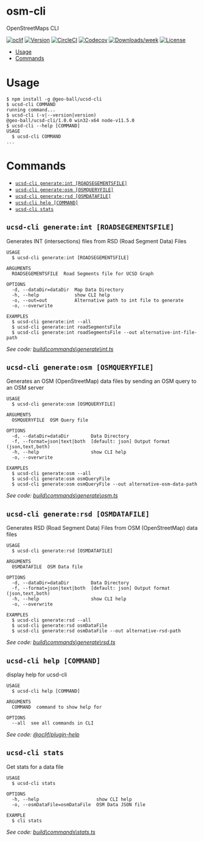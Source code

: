 osm-cli
=======

OpenStreetMaps CLI

[![oclif](https://img.shields.io/badge/cli-oclif-brightgreen.svg)](https://oclif.io)
[![Version](https://img.shields.io/npm/v/osm-cli.svg)](https://npmjs.org/package/osm-cli)
[![CircleCI](https://circleci.com/gh/joshball/geo-ball/tree/master.svg?style=shield)](https://circleci.com/gh/joshball/geo-ball/tree/master)
[![Codecov](https://codecov.io/gh/joshball/geo-ball/branch/master/graph/badge.svg)](https://codecov.io/gh/joshball/geo-ball)
[![Downloads/week](https://img.shields.io/npm/dw/osm-cli.svg)](https://npmjs.org/package/osm-cli)
[![License](https://img.shields.io/npm/l/osm-cli.svg)](https://github.com/joshball/geo-ball/blob/master/package.json)

<!-- toc -->
* [Usage](#usage)
* [Commands](#commands)
<!-- tocstop -->
# Usage
<!-- usage -->
```sh-session
$ npm install -g @geo-ball/ucsd-cli
$ ucsd-cli COMMAND
running command...
$ ucsd-cli (-v|--version|version)
@geo-ball/ucsd-cli/1.0.0 win32-x64 node-v11.5.0
$ ucsd-cli --help [COMMAND]
USAGE
  $ ucsd-cli COMMAND
...
```
<!-- usagestop -->
# Commands
<!-- commands -->
* [`ucsd-cli generate:int [ROADSEGEMENTSFILE]`](#ucsd-cli-generateint-roadsegementsfile)
* [`ucsd-cli generate:osm [OSMQUERYFILE]`](#ucsd-cli-generateosm-osmqueryfile)
* [`ucsd-cli generate:rsd [OSMDATAFILE]`](#ucsd-cli-generatersd-osmdatafile)
* [`ucsd-cli help [COMMAND]`](#ucsd-cli-help-command)
* [`ucsd-cli stats`](#ucsd-cli-stats)

## `ucsd-cli generate:int [ROADSEGEMENTSFILE]`

Generates INT (intersections) files from RSD (Road Segment Data) Files

```
USAGE
  $ ucsd-cli generate:int [ROADSEGEMENTSFILE]

ARGUMENTS
  ROADSEGEMENTSFILE  Road Segments file for UCSD Graph

OPTIONS
  -d, --dataDir=dataDir  Map Data Directory
  -h, --help             show CLI help
  -o, --out=out          Alternative path to int file to generate
  -o, --overwrite

EXAMPLES
  $ ucsd-cli generate:int --all
  $ ucsd-cli generate:int roadSegmentsFile
  $ ucsd-cli generate:int roadSegmentsFile --out alternative-int-file-path
```

_See code: [build\commands\generate\int.ts](https://github.com/joshball/geo-ball/blob/v1.0.0/build\commands\generate\int.ts)_

## `ucsd-cli generate:osm [OSMQUERYFILE]`

Generates an OSM (OpenStreetMap) data files by sending an OSM query to an OSM server

```
USAGE
  $ ucsd-cli generate:osm [OSMQUERYFILE]

ARGUMENTS
  OSMQUERYFILE  OSM Query file

OPTIONS
  -d, --dataDir=dataDir        Data Directory
  -f, --format=json|text|both  [default: json] Output format (json,text,both)
  -h, --help                   show CLI help
  -o, --overwrite

EXAMPLES
  $ ucsd-cli generate:osm --all
  $ ucsd-cli generate:osm osmQueryFile
  $ ucsd-cli generate:osm osmQueryFile --out alternative-osm-data-path
```

_See code: [build\commands\generate\osm.ts](https://github.com/joshball/geo-ball/blob/v1.0.0/build\commands\generate\osm.ts)_

## `ucsd-cli generate:rsd [OSMDATAFILE]`

Generates RSD (Road Segment Data) Files from OSM (OpenStreetMap) data files

```
USAGE
  $ ucsd-cli generate:rsd [OSMDATAFILE]

ARGUMENTS
  OSMDATAFILE  OSM Data file

OPTIONS
  -d, --dataDir=dataDir        Data Directory
  -f, --format=json|text|both  [default: json] Output format (json,text,both)
  -h, --help                   show CLI help
  -o, --overwrite

EXAMPLES
  $ ucsd-cli generate:rsd --all
  $ ucsd-cli generate:rsd osmDataFile
  $ ucsd-cli generate:rsd osmDataFile --out alternative-rsd-path
```

_See code: [build\commands\generate\rsd.ts](https://github.com/joshball/geo-ball/blob/v1.0.0/build\commands\generate\rsd.ts)_

## `ucsd-cli help [COMMAND]`

display help for ucsd-cli

```
USAGE
  $ ucsd-cli help [COMMAND]

ARGUMENTS
  COMMAND  command to show help for

OPTIONS
  --all  see all commands in CLI
```

_See code: [@oclif/plugin-help](https://github.com/oclif/plugin-help/blob/v2.1.4/src\commands\help.ts)_

## `ucsd-cli stats`

Get stats for a data file

```
USAGE
  $ ucsd-cli stats

OPTIONS
  -h, --help                     show CLI help
  -o, --osmDataFile=osmDataFile  OSM Data JSON file

EXAMPLE
  $ cli stats
```

_See code: [build\commands\stats.ts](https://github.com/joshball/geo-ball/blob/v1.0.0/build\commands\stats.ts)_
<!-- commandsstop -->
